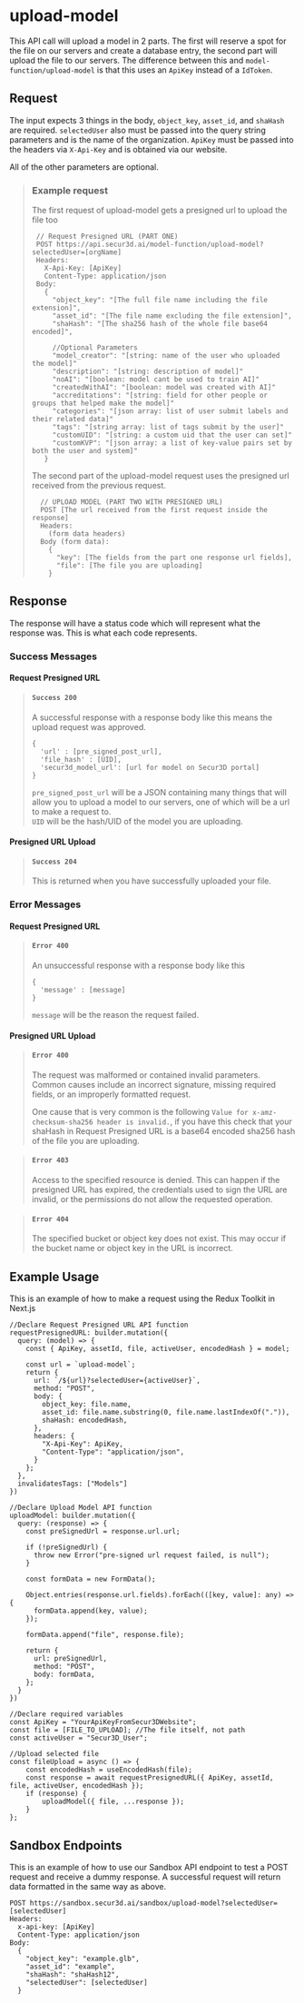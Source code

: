 # upload-model

This API call will upload a model in 2 parts. The first will reserve a spot for the file on our servers and create a database entry, the second part will upload the file to our servers. The difference between this and `model-function/upload-model` is that this uses an `ApiKey` instead of a `IdToken`.

## Request

The input expects 3 things in the body, `object_key`, `asset_id`, and `shaHash` are required. `selectedUser` also must be passed into the query string parameters and is the name of the organization. `ApiKey` must be passed into the headers via `X-Api-Key` and is obtained via our website.

All of the other parameters are optional.

> ### Example request
>
> The first request of upload-model gets a presigned url to upload the file too
>
> ```{r, tidy=FALSE, eval=FALSE, highlight=FALSE }
>  // Request Presigned URL (PART ONE)
>  POST https://api.secur3d.ai/model-function/upload-model?selectedUser=[orgName]
>  Headers:
>    X-Api-Key: [ApiKey]
>    Content-Type: application/json
>  Body:
>    {
>      "object_key": "[The full file name including the file extension]",
>      "asset_id": "[The file name excluding the file extension]",
>      "shaHash": "[The sha256 hash of the whole file base64 encoded]",
>
>      //Optional Parameters
>      "model_creator": "[string: name of the user who uploaded the model]"
>      "description": "[string: description of model]"
>      "noAI": "[boolean: model cant be used to train AI]"
>      "createdWithAI": "[boolean: model was created with AI]"
>      "accreditations": "[string: field for other people or groups that helped make the model]"
>      "categories": "[json array: list of user submit labels and their related data]"
>      "tags": "[string array: list of tags submit by the user]"
>      "customUID": "[string: a custom uid that the user can set]"
>      "customKVP": "[json array: a list of key-value pairs set by both the user and system]"
>    }
> ```
>
> The second part of the upload-model request uses the presigned url received from the previous request.
>
> ```
>   // UPLOAD MODEL (PART TWO WITH PRESIGNED URL)
>   POST [The url received from the first request inside the response]
>   Headers:
>     (form data headers)
>   Body (form data):
>     {
>       "key": [The fields from the part one response url fields],
>       "file": [The file you are uploading]
>     }
> ```

## Response

The response will have a status code which will represent what the response was. This is what each code represents.

### Success Messages

#### Request Presigned URL

> #### `Success 200`
>
> A successful response with a response body like this means the upload request was approved.
>
>     {
>       'url' : [pre_signed_post_url],
>       'file_hash' : [UID],
>       'secur3d_model_url': [url for model on Secur3D portal]
>     }
>
> `pre_signed_post_url` will be a JSON containing many things that will allow you to upload a model to our servers, one of which will be a url to make a request to.  
> `UID` will be the hash/UID of the model you are uploading.

#### Presigned URL Upload

> #### `Success 204`
> 
> This is returned when you have successfully uploaded your file.

### Error Messages

#### Request Presigned URL

> #### `Error 400`
>
> An unsuccessful response with a response body like this
>
>     {
>       'message' : [message]
>     }
>
> `message` will be the reason the request failed.

#### Presigned URL Upload

> #### `Error 400`
>
> The request was malformed or contained invalid parameters. Common causes include an incorrect signature, missing required fields, or an improperly formatted request. 
>
> One cause that is very common is the following `Value for x-amz-checksum-sha256 header is invalid.`, if you have this check that your shaHash in Request Presigned URL is a base64 encoded sha256 hash of the file you are uploading.

> #### `Error 403`
>
> Access to the specified resource is denied. This can happen if the presigned URL has expired, the credentials used to sign the URL are invalid, or the permissions do not allow the requested operation.

> #### `Error 404`
>
> The specified bucket or object key does not exist. This may occur if the bucket name or object key in the URL is incorrect.

## Example Usage

This is an example of how to make a request using the Redux Toolkit in Next.js

    //Declare Request Presigned URL API function
    requestPresignedURL: builder.mutation({
      query: (model) => {
        const { ApiKey, assetId, file, activeUser, encodedHash } = model;

        const url = `upload-model`;
        return {
          url: `/${url}?selectedUser={activeUser}`,
          method: "POST",
          body: {
            object_key: file.name,
            asset_id: file.name.substring(0, file.name.lastIndexOf(".")),
            shaHash: encodedHash,
          },
          headers: {
            "X-Api-Key": ApiKey,
            "Content-Type": "application/json",
          }
        };
      },
      invalidatesTags: ["Models"]
    })

    //Declare Upload Model API function
    uploadModel: builder.mutation({
      query: (response) => {
        const preSignedUrl = response.url.url;

        if (!preSignedUrl) {
          throw new Error("pre-signed url request failed, is null");
        }

        const formData = new FormData();

        Object.entries(response.url.fields).forEach(([key, value]: any) => {
          formData.append(key, value);
        });

        formData.append("file", response.file);

        return {
          url: preSignedUrl,
          method: "POST",
          body: formData,
        };
      }
    })

    //Declare required variables
    const ApiKey = "YourApiKeyFromSecur3DWebsite";
    const file = [FILE_TO_UPLOAD]; //The file itself, not path
    const activeUser = "Secur3D_User";

    //Upload selected file
    const fileUpload = async () => {
        const encodedHash = useEncodedHash(file);
        const response = await requestPresignedURL({ ApiKey, assetId, file, activeUser, encodedHash });
        if (response) {
            uploadModel({ file, ...response });
        }
    };

## Sandbox Endpoints

This is an example of how to use our Sandbox API endpoint to test a POST request and receive a dummy response. A successful request will return data formatted in the same way as above.

    POST https://sandbox.secur3d.ai/sandbox/upload-model?selectedUser=[selectedUser]
    Headers:
      x-api-key: [ApiKey]
      Content-Type: application/json
    Body:
      {
        "object_key": "example.glb",
        "asset_id": "example",
        "shaHash": "shaHash12",
        "selectedUser": [selectedUser]
      }

